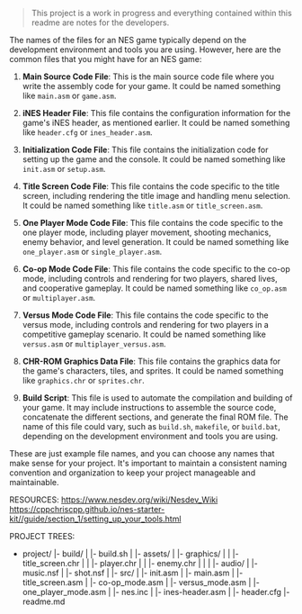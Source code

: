 >This project is a work in progress and everything contained within this readme are notes for the developers.

The names of the files for an NES game typically depend on the development environment and tools you are using. However, here are the common files that you might have for an NES game:

1. **Main Source Code File**: This is the main source code file where you write the assembly code for your game. It could be named something like `main.asm` or `game.asm`.

2. **iNES Header File**: This file contains the configuration information for the game's iNES header, as mentioned earlier. It could be named something like `header.cfg` or `ines_header.asm`.

3. **Initialization Code File**: This file contains the initialization code for setting up the game and the console. It could be named something like `init.asm` or `setup.asm`.

4. **Title Screen Code File**: This file contains the code specific to the title screen, including rendering the title image and handling menu selection. It could be named something like `title.asm` or `title_screen.asm`.

5. **One Player Mode Code File**: This file contains the code specific to the one player mode, including player movement, shooting mechanics, enemy behavior, and level generation. It could be named something like `one_player.asm` or `single_player.asm`.

6. **Co-op Mode Code File**: This file contains the code specific to the co-op mode, including controls and rendering for two players, shared lives, and cooperative gameplay. It could be named something like `co_op.asm` or `multiplayer.asm`.

7. **Versus Mode Code File**: This file contains the code specific to the versus mode, including controls and rendering for two players in a competitive gameplay scenario. It could be named something like `versus.asm` or `multiplayer_versus.asm`.

8. **CHR-ROM Graphics Data File**: This file contains the graphics data for the game's characters, tiles, and sprites. It could be named something like `graphics.chr` or `sprites.chr`.

9. **Build Script**: This file is used to automate the compilation and building of your game. It may include instructions to assemble the source code, concatenate the different sections, and generate the final ROM file. The name of this file could vary, such as `build.sh`, `makefile`, or `build.bat`, depending on the development environment and tools you are using.

These are just example file names, and you can choose any names that make sense for your project. It's important to maintain a consistent naming convention and organization to keep your project manageable and maintainable.






RESOURCES:
https://www.nesdev.org/wiki/Nesdev_Wiki
https://cppchriscpp.github.io/nes-starter-kit//guide/section_1/setting_up_your_tools.html




PROJECT TREES:
- project/
  |- build/
  |  |- build.sh
  |
  |- assets/
  |  |- graphics/
  |  |  |- title_screen.chr
  |  |  |- player.chr
  |  |  |- enemy.chr
  |  |
  |  |- audio/
  |     |- music.nsf
  |     |- shot.nsf
  |
  |- src/
  |  |- init.asm
  |  |- main.asm
  |  |- title_screen.asm
  |  |- co-op_mode.asm
  |  |- versus_mode.asm
  |  |- one_player_mode.asm
  |  |- nes.inc
  |  |- ines-header.asm
  |
  |- header.cfg
  |- readme.md
